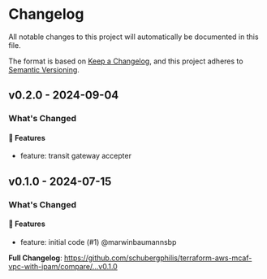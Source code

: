 # Changelog

All notable changes to this project will automatically be documented in this file.

The format is based on [Keep a Changelog](https://keepachangelog.com/en/1.0.0/),
and this project adheres to [Semantic Versioning](https://semver.org/spec/v2.0.0.html).

## v0.2.0 - 2024-09-04

### What's Changed

#### 🚀 Features

* feature: transit gateway accepter

## v0.1.0 - 2024-07-15

### What's Changed

#### 🚀 Features

* feature: initial code (#1) @marwinbaumannsbp

**Full Changelog**: https://github.com/schubergphilis/terraform-aws-mcaf-vpc-with-ipam/compare/...v0.1.0
